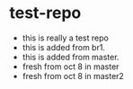 test-repo
=========

- this is really a test repo
- this is added from br1.
- this is added from master.
- fresh from oct 8 in master
- fresh from oct 8 in master2
